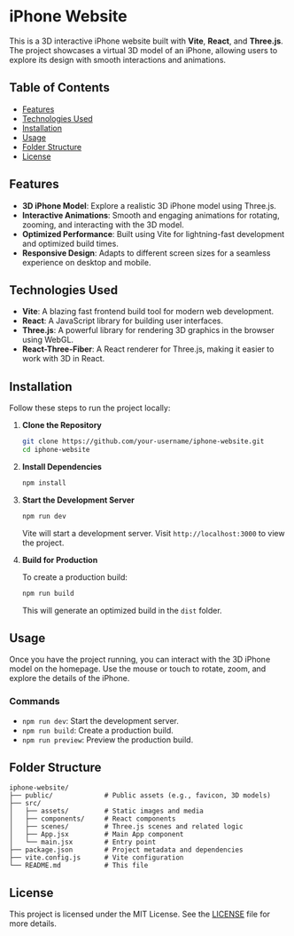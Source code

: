 
# iPhone Website

This is a 3D interactive iPhone website built with **Vite**, **React**, and **Three.js**. The project showcases a virtual 3D model of an iPhone, allowing users to explore its design with smooth interactions and animations.

## Table of Contents

- [Features](#features)
- [Technologies Used](#technologies-used)
- [Installation](#installation)
- [Usage](#usage)
- [Folder Structure](#folder-structure)
- [License](#license)

## Features

- **3D iPhone Model**: Explore a realistic 3D iPhone model using Three.js.
- **Interactive Animations**: Smooth and engaging animations for rotating, zooming, and interacting with the 3D model.
- **Optimized Performance**: Built using Vite for lightning-fast development and optimized build times.
- **Responsive Design**: Adapts to different screen sizes for a seamless experience on desktop and mobile.

## Technologies Used

- **Vite**: A blazing fast frontend build tool for modern web development.
- **React**: A JavaScript library for building user interfaces.
- **Three.js**: A powerful library for rendering 3D graphics in the browser using WebGL.
- **React-Three-Fiber**: A React renderer for Three.js, making it easier to work with 3D in React.

## Installation

Follow these steps to run the project locally:

1. **Clone the Repository**

   ```bash
   git clone https://github.com/your-username/iphone-website.git
   cd iphone-website
   ```

2. **Install Dependencies**

   ```bash
   npm install
   ```

3. **Start the Development Server**

   ```bash
   npm run dev
   ```

   Vite will start a development server. Visit `http://localhost:3000` to view the project.

4. **Build for Production**

   To create a production build:

   ```bash
   npm run build
   ```

   This will generate an optimized build in the `dist` folder.

## Usage

Once you have the project running, you can interact with the 3D iPhone model on the homepage. Use the mouse or touch to rotate, zoom, and explore the details of the iPhone.

### Commands

- `npm run dev`: Start the development server.
- `npm run build`: Create a production build.
- `npm run preview`: Preview the production build.

## Folder Structure

```
iphone-website/
├── public/             # Public assets (e.g., favicon, 3D models)
├── src/
│   ├── assets/         # Static images and media
│   ├── components/     # React components
│   ├── scenes/         # Three.js scenes and related logic
│   ├── App.jsx         # Main App component
│   └── main.jsx        # Entry point
├── package.json        # Project metadata and dependencies
├── vite.config.js      # Vite configuration
└── README.md           # This file
```

## License

This project is licensed under the MIT License. See the [LICENSE](./LICENSE) file for more details.






